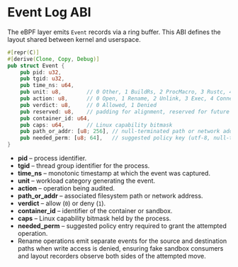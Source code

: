 # Event Log ABI

The eBPF layer emits `Event` records via a ring buffer. This ABI defines the layout shared between kernel and userspace.

```rust
#[repr(C)]
#[derive(Clone, Copy, Debug)]
pub struct Event {
    pub pid: u32,
    pub tgid: u32,
    pub time_ns: u64,
    pub unit: u8,        // 0 Other, 1 BuildRs, 2 ProcMacro, 3 Rustc, 4 Linker
    pub action: u8,      // 0 Open, 1 Rename, 2 Unlink, 3 Exec, 4 Connect
    pub verdict: u8,     // 0 Allowed, 1 Denied
    pub reserved: u8,    // padding for alignment, reserved for future use
    pub container_id: u64,
    pub caps: u64,       // Linux capability bitmask
    pub path_or_addr: [u8; 256], // null-terminated path or network address
    pub needed_perm: [u8; 64],   // suggested policy key (utf-8, null-terminated)
}
```

- **pid** – process identifier.
- **tgid** – thread group identifier for the process.
- **time_ns** – monotonic timestamp at which the event was captured.
- **unit** – workload category generating the event.
- **action** – operation being audited.
- **path_or_addr** – associated filesystem path or network address.
- **verdict** – allow (`0`) or deny (`1`).
- **container_id** – identifier of the container or sandbox.
- **caps** – Linux capability bitmask held by the process.
- **needed_perm** – suggested policy entry required to grant the attempted operation.
- Rename operations emit separate events for the source and destination paths when write access is denied, ensuring fake
  sandbox consumers and layout recorders observe both sides of the attempted move.

